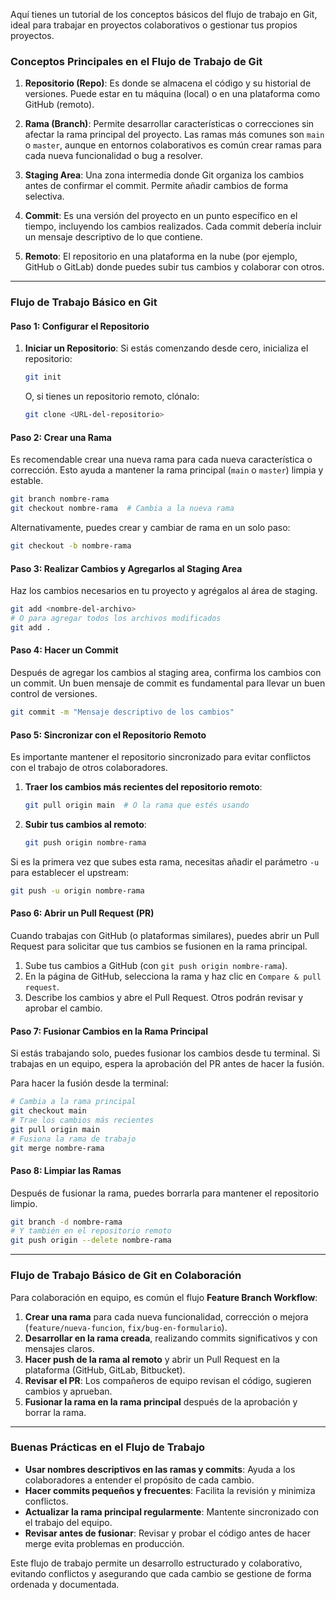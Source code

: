 Aquí tienes un tutorial de los conceptos básicos del flujo de trabajo en Git, ideal para trabajar en proyectos colaborativos o gestionar tus propios proyectos.

### Conceptos Principales en el Flujo de Trabajo de Git

1. **Repositorio (Repo)**: Es donde se almacena el código y su historial de versiones. Puede estar en tu máquina (local) o en una plataforma como GitHub (remoto).

2. **Rama (Branch)**: Permite desarrollar características o correcciones sin afectar la rama principal del proyecto. Las ramas más comunes son `main` o `master`, aunque en entornos colaborativos es común crear ramas para cada nueva funcionalidad o bug a resolver.

3. **Staging Area**: Una zona intermedia donde Git organiza los cambios antes de confirmar el commit. Permite añadir cambios de forma selectiva.

4. **Commit**: Es una versión del proyecto en un punto específico en el tiempo, incluyendo los cambios realizados. Cada commit debería incluir un mensaje descriptivo de lo que contiene.

5. **Remoto**: El repositorio en una plataforma en la nube (por ejemplo, GitHub o GitLab) donde puedes subir tus cambios y colaborar con otros.

---

### Flujo de Trabajo Básico en Git

#### Paso 1: Configurar el Repositorio

1. **Iniciar un Repositorio**:
   Si estás comenzando desde cero, inicializa el repositorio:
   ```bash
   git init
   ```
   O, si tienes un repositorio remoto, clónalo:
   ```bash
   git clone <URL-del-repositorio>
   ```

#### Paso 2: Crear una Rama

Es recomendable crear una nueva rama para cada nueva característica o corrección. Esto ayuda a mantener la rama principal (`main` o `master`) limpia y estable.

```bash
git branch nombre-rama
git checkout nombre-rama  # Cambia a la nueva rama
```

Alternativamente, puedes crear y cambiar de rama en un solo paso:
```bash
git checkout -b nombre-rama
```

#### Paso 3: Realizar Cambios y Agregarlos al Staging Area

Haz los cambios necesarios en tu proyecto y agrégalos al área de staging.

```bash
git add <nombre-del-archivo>
# O para agregar todos los archivos modificados
git add .
```

#### Paso 4: Hacer un Commit

Después de agregar los cambios al staging area, confirma los cambios con un commit. Un buen mensaje de commit es fundamental para llevar un buen control de versiones.

```bash
git commit -m "Mensaje descriptivo de los cambios"
```

#### Paso 5: Sincronizar con el Repositorio Remoto

Es importante mantener el repositorio sincronizado para evitar conflictos con el trabajo de otros colaboradores.

1. **Traer los cambios más recientes del repositorio remoto**:
   ```bash
   git pull origin main  # O la rama que estés usando
   ```

2. **Subir tus cambios al remoto**:
   ```bash
   git push origin nombre-rama
   ```

Si es la primera vez que subes esta rama, necesitas añadir el parámetro `-u` para establecer el upstream:
```bash
git push -u origin nombre-rama
```

#### Paso 6: Abrir un Pull Request (PR)

Cuando trabajas con GitHub (o plataformas similares), puedes abrir un Pull Request para solicitar que tus cambios se fusionen en la rama principal.

1. Sube tus cambios a GitHub (con `git push origin nombre-rama`).
2. En la página de GitHub, selecciona la rama y haz clic en `Compare & pull request`.
3. Describe los cambios y abre el Pull Request. Otros podrán revisar y aprobar el cambio.

#### Paso 7: Fusionar Cambios en la Rama Principal

Si estás trabajando solo, puedes fusionar los cambios desde tu terminal. Si trabajas en un equipo, espera la aprobación del PR antes de hacer la fusión.

Para hacer la fusión desde la terminal:
```bash
# Cambia a la rama principal
git checkout main
# Trae los cambios más recientes
git pull origin main
# Fusiona la rama de trabajo
git merge nombre-rama
```

#### Paso 8: Limpiar las Ramas

Después de fusionar la rama, puedes borrarla para mantener el repositorio limpio.

```bash
git branch -d nombre-rama
# Y también en el repositorio remoto
git push origin --delete nombre-rama
```

---

### Flujo de Trabajo Básico de Git en Colaboración

Para colaboración en equipo, es común el flujo **Feature Branch Workflow**:

1. **Crear una rama** para cada nueva funcionalidad, corrección o mejora (`feature/nueva-funcion`, `fix/bug-en-formulario`).
2. **Desarrollar en la rama creada**, realizando commits significativos y con mensajes claros.
3. **Hacer push de la rama al remoto** y abrir un Pull Request en la plataforma (GitHub, GitLab, Bitbucket).
4. **Revisar el PR**: Los compañeros de equipo revisan el código, sugieren cambios y aprueban.
5. **Fusionar la rama en la rama principal** después de la aprobación y borrar la rama.

---

### Buenas Prácticas en el Flujo de Trabajo

- **Usar nombres descriptivos en las ramas y commits**: Ayuda a los colaboradores a entender el propósito de cada cambio.
- **Hacer commits pequeños y frecuentes**: Facilita la revisión y minimiza conflictos.
- **Actualizar la rama principal regularmente**: Mantente sincronizado con el trabajo del equipo.
- **Revisar antes de fusionar**: Revisar y probar el código antes de hacer merge evita problemas en producción.

Este flujo de trabajo permite un desarrollo estructurado y colaborativo, evitando conflictos y asegurando que cada cambio se gestione de forma ordenada y documentada.